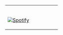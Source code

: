 <table width="100%"> 
  <tr>
  <td width="50%">
      
&nbsp; <br> [![Spotify](https://https://novatorem-code-knayam.vercel.app/api/spotify)](https://open.spotify.com/user/31ahnte6yddsfh7imrtqvhpymb2q)
